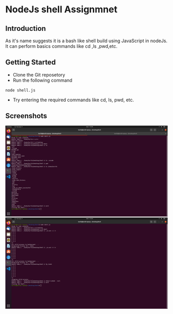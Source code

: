 # NodeJs shell Assignmnet

## Introduction

As it's name suggests it is a bash like shell build using JavaScript in nodeJs. It can perform basics commands like cd ,ls ,pwd,etc.

## Getting Started

- Clone the Git reposetory
- Run the following command
```
node shell.js
```
- Try entering the required commands like cd, ls, pwd, etc.

## Screenshots
<img src="https://raw.githubusercontent.com/kartik990/Shell/master/ss/1.png">
<!-- <img src="https://raw.githubusercontent.com/kartik990/Shell/master/ss/2.png"> -->
<img src="https://raw.githubusercontent.com/kartik990/Shell/master/ss/3.png">
